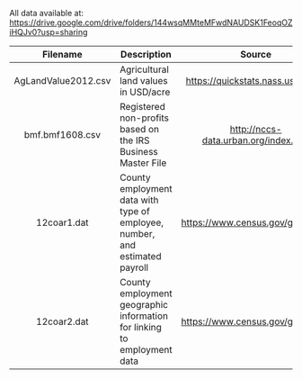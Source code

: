 All data available at: https://drive.google.com/drive/folders/144wsqMMteMFwdNAUDSK1FeoqOZiHQJv0?usp=sharing

|Filename|Description|Source|
|:------:|-----------|:----:|
|AgLandValue2012.csv|Agricultural land values in USD/acre|https://quickstats.nass.usda.gov/|
|bmf.bmf1608.csv|Registered non-profits based on the IRS Business Master File|http://nccs-data.urban.org/index.php|
|12coar1.dat|County employment data with type of employee, number, and estimated payroll| https://www.census.gov/govs/cog/|
|12coar2.dat|County employment geographic information for linking to employment data| https://www.census.gov/govs/cog/|
